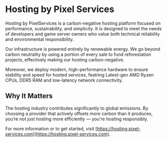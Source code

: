 # Hosting by Pixel Services

Hosting by PixelServices is a carbon-negative hosting platform focused on performance, sustainability, and simplicity. It is designed to meet the needs of developers and game server owners who value both technical reliability and environmental responsibility.

Our infrastructure is powered entirely by renewable energy. We go beyond carbon neutrality by using a portion of every sale to fund reforestation projects, effectively making our hosting carbon-negative.

Moreover, we deploy modern, high-performance hardware to ensure stability and speed for hosted services, featring Latest-gen AMD Ryzen CPUs, DDR5 RAM and low-latency network connectivity.

## Why It Matters

The hosting industry contributes significantly to global emissions. By choosing a provider that actively offsets more carbon than it produces, you’re not just hosting more efficiently — you're hosting responsibly.

For more information or to get started, visit [https://hosting.pixel-services.com](https://hosting.pixel-services.com).
